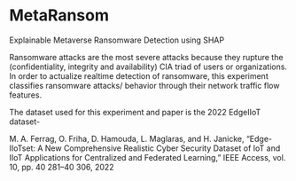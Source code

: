 # MetaRansom
Explainable Metaverse Ransomware Detection using SHAP


Ransomware attacks are the most severe attacks because they rupture the (confidentiality, integrity and availability) CIA triad of users or organizations. In order to actualize realtime detection of ransomware, this experiment classifies ransomware attacks/
behavior through their network traffic flow features.

The dataset used for this experiment and paper is the 2022 EdgeIIoT dataset- 

M. A. Ferrag, O. Friha, D. Hamouda, L. Maglaras, and H. Janicke, “Edge-IIoTset: A New Comprehensive Realistic Cyber Security Dataset of IoT and IIoT Applications for Centralized and Federated Learning,” IEEE Access, vol. 10, pp. 40 281–40 306, 2022

